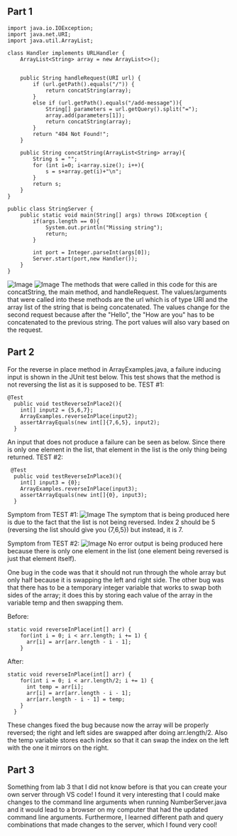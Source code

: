 ## Part 1
```
import java.io.IOException;
import java.net.URI;
import java.util.ArrayList;

class Handler implements URLHandler {
    ArrayList<String> array = new ArrayList<>();


    public String handleRequest(URI url) {
        if (url.getPath().equals("/")) {
            return concatString(array);
        } 
        else if (url.getPath().equals("/add-message")){
            String[] parameters = url.getQuery().split("=");
            array.add(parameters[1]);
            return concatString(array);
        }
        return "404 Not Found!";
    }

    public String concatString(ArrayList<String> array){
        String s = "";
        for (int i=0; i<array.size(); i++){
            s = s+array.get(i)+"\n";
        }
        return s;
    }
}

public class StringServer {
    public static void main(String[] args) throws IOException {
        if(args.length == 0){
            System.out.println("Missing string");
            return;
        }

        int port = Integer.parseInt(args[0]);
        Server.start(port,new Handler());
    }
}
```
![Image](lab2-ss3.)
![Image](lab2-ss4)
The methods that were called in this code for this are concatString, the main method, and handleRequest. The values/arguments that were called into these methods are the url which is of type URI and the array list of the string that is being concatenated. The values change for the second request because after the "Hello", the "How are you" has to be concatenated to the previous string. The port values will also vary based on the request.

## Part 2
For the reverse in place method in ArrayExamples.java, a failure inducing input is shown in the JUnit test below. This test shows that the method is not reversing the list as it is supposed to be.
TEST #1:
```
@Test
  public void testReverseInPlace2(){
    int[] input2 = {5,6,7};
    ArrayExamples.reverseInPlace(input2);
    assertArrayEquals(new int[]{7,6,5}, input2);
  }
 ```
An input that does not produce a failure can be seen as below. Since there is only one element in the list, that element in the list is the only thing being returned. 
 TEST #2:
```
 @Test 
  public void testReverseInPlace3(){
    int[] input3 = {0};
    ArrayExamples.reverseInPlace(input3);
    assertArrayEquals(new int[]{0}, input3);
  }
 ```
Symptom from TEST #1:
![Image](lab2-ss1)
The symptom that is being produced here is due to the fact that the list is not being reversed. Index 2 should be 5 (reversing the list should give you {7,6,5}) but instead, it is 7.

Symptom from TEST #2:
![Image](lab2-ss2)
No error output is being produced here because there is only one element in the list (one element being reversed is just that element itself).

One bug in the code was that it should not run through the whole array but only half because it is swapping the left and right side. The other bug was that there has to be a temporary integer variable that works to swap both sides of the array; it does this by storing each value of the array in the variable temp and then swapping them.

Before:
```
static void reverseInPlace(int[] arr) {
    for(int i = 0; i < arr.length; i += 1) {
      arr[i] = arr[arr.length - i - 1];
    }
```
After: 
```
static void reverseInPlace(int[] arr) {
    for(int i = 0; i < arr.length/2; i += 1) {
      int temp = arr[i];
      arr[i] = arr[arr.length - i - 1];
      arr[arr.length - i - 1] = temp;
    }
  }
 ```
These changes fixed the bug because now the array will be properly reversed; the right and left sides are swapped after doing arr.length/2. Also the temp variable stores each index so that it can swap the index on the left with the one it mirrors on the right.


## Part 3
Something from lab 3 that I did not know before is that you can create your own server through VS code! I found it very interesting that I could make changes to the command line arguments when running NumberServer.java and it would lead to a browser on my computer that had the updated command line arguments. Furthermore, I learned different path and query combinations that made changes to the server, which I found very cool!

